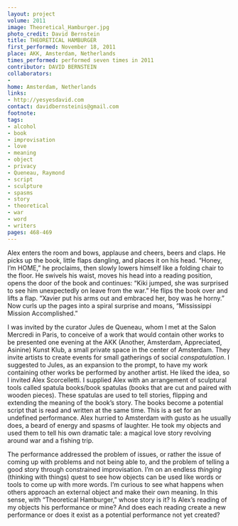 ```yaml
---
layout: project
volume: 2011
image: Theoretical_Hamburger.jpg
photo_credit: David Bernstein
title: THEORETICAL HAMBURGER
first_performed: November 18, 2011
place: AKK, Amsterdam, Netherlands
times_performed: performed seven times in 2011
contributor: DAVID BERNSTEIN
collaborators:
-
home: Amsterdam, Netherlands
links:
- http://yesyesdavid.com
contact: davidbernsteinis@gmail.com
footnote:
tags:
- alcohol
- book
- improvisation
- love
- meaning
- object
- privacy
- Queneau, Raymond
- script
- sculpture
- spasms
- story
- theoretical
- war
- word
- writers
pages: 468-469
---
```


Alex enters the room and bows, applause and cheers, beers and claps. He picks up the book, little flaps dangling, and places it on his head. “Honey, I’m HOME,” he proclaims, then slowly lowers himself like a folding chair to the floor. He swivels his waist, moves his head into a reading position, opens the door of the book and continues: “Kiki jumped, she was surprised to see him unexpectedly on leave from the war.” He flips the book over and lifts a flap. “Xavier put his arms out and embraced her, boy was he horny.” Now curls up the pages into a spiral surprise and moans, “Mississippi Mission Accomplished.”

I was invited by the curator Jules de Queneau, whom I met at the Salon Mercredi in Paris, to conceive of a work that would contain other works to be presented one evening at the AKK (Another, Amsterdam, Appreciated, Asinine) Kunst Klub, a small private space in the center of Amsterdam. They invite artists to create events for small gatherings of social _conspatulation_. I suggested to Jules, as an expansion to the prompt, to have my work containing other works be performed by another artist. He liked the idea, so I invited Alex Scorcelletti. I supplied Alex with an arrangement of sculptural tools called spatula books/book spatulas (books that are cut and paired with wooden pieces). These spatulas are used to tell stories, flipping and extending the meaning of the book’s story. The books become a potential script that is read and written at the same time. This is a set for an undefined performance. Alex hurried to Amsterdam with gusto as he usually does, a beard of energy and spasms of laughter. He took my objects and used them to tell his own dramatic tale: a magical love story revolving around war and a fishing trip.

The performance addressed the problem of issues, or rather the issue of coming up with problems and not being able to, and the problem of telling a good story through constrained improvisation. I’m on an endless _thinging_ (thinking with things) quest to see how objects can be used like words or tools to come up with more words. I’m curious to see what happens when others approach an external object and make their own meaning. In this sense, with “Theoretical Hamburger,” whose story is it? Is Alex’s reading of my objects his performance or mine? And does each reading create a new performance or does it exist as a potential performance not yet created?
